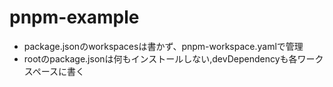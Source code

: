 # pnpm-example



- package.jsonのworkspacesは書かず、pnpm-workspace.yamlで管理
- rootのpackage.jsonは何もインストールしない,devDependencyも各ワークスペースに書く
